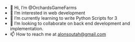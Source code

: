 - 👋 Hi, I’m @OrchardsGameFarms
- 👀 I’m interested in web development
- 🌱 I’m currently learning to write Python Scripts for 3
- 💞️ I’m looking to collaborate on back end development and implementation.
- 📫 How to reach me at alonsoutah@gmail.com

<!---
OrchardsGameFarms/OrchardsGameFarms is a ✨ special ✨ repository because its `README.md` (this file) appears on your GitHub profile.
You can click the Preview link to take a look at your changes.
--->
